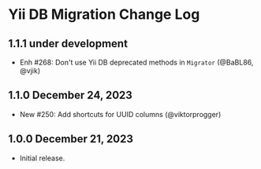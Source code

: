 # Yii DB Migration Change Log

## 1.1.1 under development

- Enh #268: Don't use Yii DB deprecated methods in `Migrator` (@BaBL86, @vjik) 

## 1.1.0 December 24, 2023

- New #250: Add shortcuts for UUID columns (@viktorprogger)

## 1.0.0 December 21, 2023

- Initial release.
